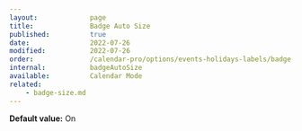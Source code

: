 ```yaml
---
layout:             page
title:              Badge Auto Size
published:          true
date:               2022-07-26
modified:           2022-07-26
order:              /calendar-pro/options/events-holidays-labels/badge-auto-size
internal:           badgeAutoSize
available:          Calendar Mode
related:
    - badge-size.md
---
```

**Default value:** On
